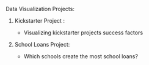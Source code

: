 Data Visualization Projects:
1. Kickstarter Project :
    - Visualizing kickstarter projects success factors


2. School Loans Project:
    - Which schools create the most school loans?
